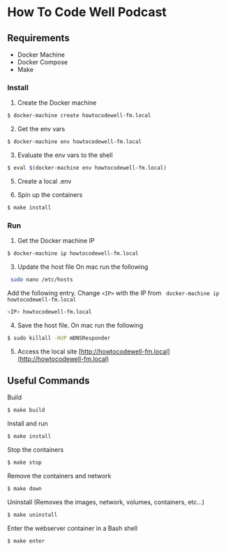 # How To Code Well Podcast

## Requirements
- Docker Machine
- Docker Compose
- Make

### Install

1) Create the Docker machine
```bash
$ docker-machine create howtocodewell-fm.local
```

2) Get the env vars
```bash
$ docker-machine env howtocodewell-fm.local
```

3) Evaluate the env vars to the shell
```bash
$ eval $(docker-machine env howtocodewell-fm.local)
```
5) Create a local .env

6) Spin up the containers
```bash
$ make install
```

### Run
1) Get the Docker machine IP
```bash
$ docker-machine ip howtocodewell-fm.local
```
3) Update the host file
On mac run the following
```bash
 sudo nano /etc/hosts
```
Add the following entry.  Change `<IP>` with the IP from ` docker-machine ip howtocodewell-fm.local`
```bash
<IP> howtocodewell-fm.local
```
4) Save the host file.  On mac run the following
```bash
$ sudo killall -HUP mDNSResponder
```
5) Access the local site [http://howtocodewell-fm.local](http://howtocodewell-fm.local)

## Useful Commands
Build
```bash
$ make build
```
Install and run
```bash
$ make install
```
Stop the containers
```bash
$ make stop
```
Remove the containers and network
```bash
$ make down
```
Uninstall (Removes the images, network, volumes, containers, etc...)
```bash
$ make uninstall
```
Enter the webserver container in a Bash shell
```bash
$ make enter
```